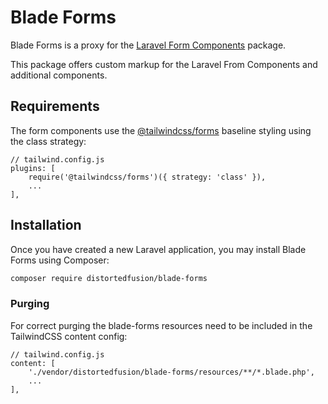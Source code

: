 # Blade Forms

Blade Forms is a proxy for the [Laravel Form Components](https://github.com/protonemedia/laravel-form-components) package.

This package offers custom markup for the Laravel From Components and additional components.

## Requirements

The form components use the [@tailwindcss/forms](https://github.com/tailwindlabs/tailwindcss-forms) baseline styling using the class strategy:

```
// tailwind.config.js
plugins: [
    require('@tailwindcss/forms')({ strategy: 'class' }),
    ...
],
```

## Installation

Once you have created a new Laravel application, you may install Blade Forms using Composer:

```sh
composer require distortedfusion/blade-forms
```

### Purging

For correct purging the blade-forms resources need to be included in the TailwindCSS content config:

```
// tailwind.config.js
content: [
    './vendor/distortedfusion/blade-forms/resources/**/*.blade.php',
    ...
],
```
